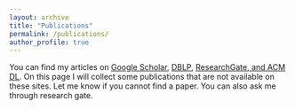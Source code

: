 ```yaml
---
layout: archive
title: "Publications"
permalink: /publications/
author_profile: true
---
```


You can find my articles on <u><a href="https://scholar.google.com/citations?user=weRJxNwAAAAJ">Google Scholar</a></u>, 
<u><a href="https://dblp.org/pid/j/JohanJeuring.html">DBLP</a></u>, 
<u><a href="https://www.researchgate.net/profile/Johan-Jeuring/publications?editMode=1&sorting=recentlyAdded">ResearchGate</u>, and
<u><a href="https://dl.acm.org/profile/81100339289">ACM DL</a></u>. On this page I will collect some publications that are not available on these sites. Let me know if you cannot find a paper. You can also ask me through research gate.

<!--- {% include base_path %} --->

<!--- {% for post in site.publications reversed %} --->
<!---   {% include archive-single.html %} --->
<!--- {% endfor %} -->
